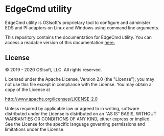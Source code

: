 # EdgeCmd utility

EdgeCmd utility is OSIsoft's proprietary tool to configure and administer EDS and PI adapters on Linux and Windows using command line arguments.

This repository contains the documentation for EdgeCmd utility. You can access a readable version of this documentation [here.](https://osisoft.github.io/Edgecmd-Docs/V1.1/)

## License

© 2019 - 2020 OSIsoft, LLC. All rights reserved.

Licensed under the Apache License, Version 2.0 (the "License"); you may not use this file except in compliance with the License. You may obtain a copy of the License at

http://www.apache.org/licenses/LICENSE-2.0

Unless required by applicable law or agreed to in writing, software distributed under the License is distributed on an "AS IS" BASIS, WITHOUT WARRANTIES OR CONDITIONS OF ANY KIND, either express or implied. See the License for the specific language governing permissions and limitations under the License.
